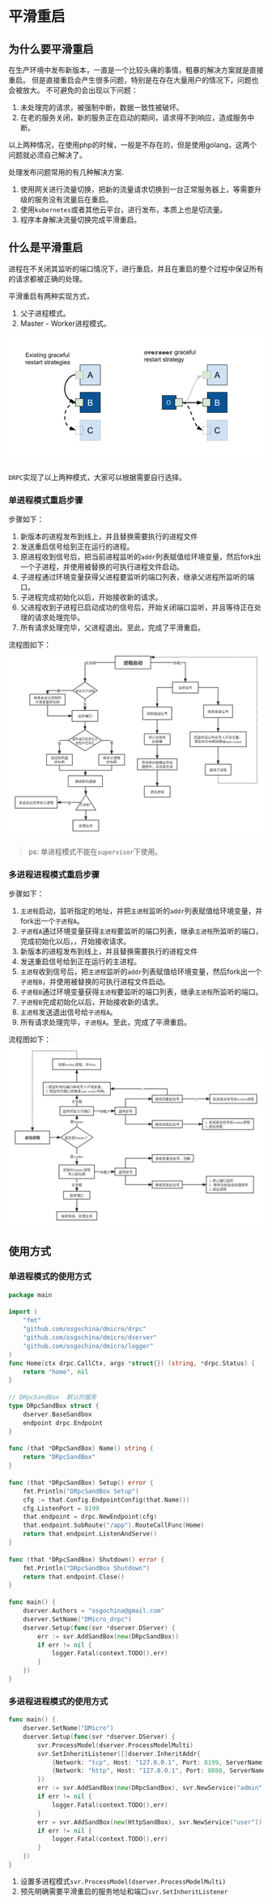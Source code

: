 # 平滑重启

## 为什么要平滑重启

在生产环境中发布新版本，一直是一个比较头痛的事情，粗暴的解决方案就是直接重启。
但是直接重启会产生很多问题，特别是在存在大量用户的情况下，问题也会被放大。
不可避免的会出现以下问题：

1. 未处理完的请求，被强制中断，数据一致性被破坏。
2. 在老的服务关闭，新的服务正在启动的期间，请求得不到响应，造成服务中断。

以上两种情况，在使用php的时候，一般是不存在的，但是使用golang，这两个问题就必须自己解决了。

处理发布问题常用的有几种解决方案.

1. 使用网关进行流量切换，把新的流量请求切换到一台正常服务器上，等需要升级的服务没有流量后在重启。
2. 使用`kubernetes`或者其他云平台，进行发布，本质上也是切流量。
3. 程序本身解决流量切换完成平滑重启。

## 什么是平滑重启

进程在不关闭其监听的端口情况下，进行重启，并且在重启的整个过程中保证所有的请求都被正确的处理。

平滑重启有两种实现方式，
1. 父子进程模式。
2. Master - Worker进程模式。

![](../drpc/images/graceful.png)

`DRPC`实现了以上两种模式，大家可以根据需要自行选择。



### 单进程模式重启步骤
步骤如下：

1. 新版本的进程发布到线上，并且替换需要执行的进程文件
2. 发送重启信号给到正在运行的进程。
3. 原进程收到信号后，把当前进程监听的`addr`列表赋值给环境变量，然后fork出一个子进程，并使用被替换的可执行进程文件启动。
4. 子进程通过环境变量获得父进程要监听的端口列表，继承父进程所监听的端口。
5. 子进程完成初始化以后，开始接收新的请求。
6. 父进程收到子进程已启动成功的信号后，开始关闭端口监听，并且等待正在处理的请求处理完毕。
7. 所有请求处理完毕，父进程退出。至此，完成了平滑重启。

流程图如下：
![单进程模式重启步骤流程图](../drpc/images/graceful_changeprocess.png)

> ps: 单进程模式不能在`supervisor`下使用。


### 多进程进程模式重启步骤

步骤如下：
1. `主进程`启动，监听指定的地址，并把`主进程`监听的`addr`列表赋值给环境变量，并fork出一个`子进程A`。
2. `子进程A`通过环境变量获得`主进程`要监听的端口列表，继承`主进程`所监听的端口，完成初始化以后，，开始接收请求。
3. 新版本的进程发布到线上，并且替换需要执行的进程文件
4. 发送重启信号给到正在运行的主进程。
5. `主进程`收到信号后，把`主进程`监听的`addr`列表赋值给环境变量，然后fork出一个`子进程B`，并使用被替换的可执行进程文件启动。
6. `子进程B`通过环境变量获得`主进程`要监听的端口列表，继承`主进程`所监听的端口。
7. `子进程B`完成初始化以后，开始接收新的请求。
8. `主进程`发送退出信号给`子进程A`。
9. 所有请求处理完毕，`子进程A`。至此，完成了平滑重启。

流程图如下：
![多进程模式重启步骤流程图](../drpc/images/graceful_masterworker.png)



## 使用方式

### 单进程模式的使用方式

```go
package main

import (
	"fmt"
	"github.com/osgochina/dmicro/drpc"
	"github.com/osgochina/dmicro/dserver"
	"github.com/osgochina/dmicro/logger"
)
func Home(ctx drpc.CallCtx, args *struct{}) (string, *drpc.Status) {
	return "home", nil
}

// DRpcSandBox  默认的服务
type DRpcSandBox struct {
	dserver.BaseSandbox
	endpoint drpc.Endpoint
}

func (that *DRpcSandBox) Name() string {
	return "DRpcSandBox"
}

func (that *DRpcSandBox) Setup() error {
	fmt.Println("DRpcSandBox Setup")
	cfg := that.Config.EndpointConfig(that.Name())
	cfg.ListenPort = 8199
	that.endpoint = drpc.NewEndpoint(cfg)
	that.endpoint.SubRoute("/app").RouteCallFunc(Home)
	return that.endpoint.ListenAndServe()
}

func (that *DRpcSandBox) Shutdown() error {
	fmt.Println("DRpcSandBox Shutdown")
	return that.endpoint.Close()
}

func main() {
	dserver.Authors = "osgochina@gmail.com"
	dserver.SetName("DMicro_drpc")
	dserver.Setup(func(svr *dserver.DServer) {
		err := svr.AddSandBox(new(DRpcSandBox))
		if err != nil {
			logger.Fatal(context.TODO(),err)
		}
	})
}
```

### 多进程进程模式的使用方式

```go
func main() {
	dserver.SetName("DMicro")
	dserver.Setup(func(svr *dserver.DServer) {
		svr.ProcessModel(dserver.ProcessModelMulti)
		svr.SetInheritListener([]dserver.InheritAddr{
			{Network: "tcp", Host: "127.0.0.1", Port: 8199, ServerName: "admin"},
			{Network: "http", Host: "127.0.0.1", Port: 8080, ServerName: "user"},
		})
		err := svr.AddSandBox(new(DRpcSandBox), svr.NewService("admin"))
		if err != nil {
			logger.Fatal(context.TODO(),err)
		}
		err = svr.AddSandBox(new(HttpSandBox), svr.NewService("user"))
		if err != nil {
			logger.Fatal(context.TODO(),err)
		}
	})
}
```
1. 设置多进程模式`svr.ProcessModel(dserver.ProcessModelMulti)`
2. 预先明确需要平滑重启的服务地址和端口`svr.SetInheritListener`
